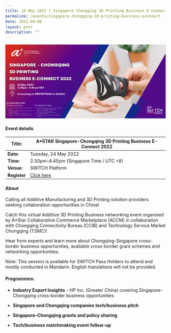 ```yaml
---
title: 24 May 2022 | Singapore Chongqing 3D Printing Business E Connect
permalink: /events/singapore-chongqing-3d-printing-business-econnect
date: 2022-04-06
layout: post
description: ""
---
```

![ASTAR Singapore-Chongqing 3D Printing Event Session ](/images/CHINA%20EVENT%20SESSSION%20BANNER.png)
#### Event details


| **Title:** | A*STAR Singapore-Chongqing 3D Printing Business E-Connect 2022 |
| -------- | -------- |
|**Date:** | Tuesday, 24 May 2022 
| **Time:**    | 2:30pm–4:45pm (Singapore Time / UTC +8) |
|**Venue:** | SWITCH Platform 
|**Register** | [Click here](https://forms.office.com/pages/responsepage.aspx?id=P_nIomsSlkWjYIlBqJhLCAjqHo9LqchBihN3-XiYSyBUNzBMRElENzZHNzNRNVlWUTlRRk9JMzBHTS4u&web=1&wdLOR=c4B7343F6-30C0-40FE-B24B-850E11156621)

#### About

Calling all Additive Manufacturing and 3D Printing solution providers seeking collaboration opportunities in China!

Catch this virtual Additive 3D Printing Business networking event organised by A*Star Collaborative Commerce Marketplace (ACCM) in collaboration with Chongqing Connectivity Bureau (CCIB) and Technology Service Market Chongqing (TSMC)!

Hear from experts and learn more about Chongqing-Singapore cross-border business opportunities, available cross-border grant schemes and networking opportunities.

Note: This session is available for SWITCH Pass Holders to attend and mostly conducted in Mandarin. English translations will not be provided.

#### Programmes:
* **Industry Expert Insights** - HP Inc. (Greater China) covering Singapore-Chongqing cross-border business opportunities

* **Singapore and Chongqing companies tech/business pitch** 
* **Singapore-Chongqing grants and policy sharing**
* **Tech/business matchmaking event follow-up**